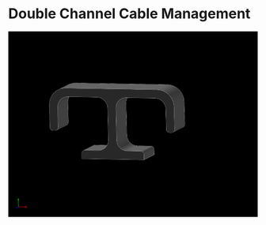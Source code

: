 # Double Channel Cable Management
![double_channel_cable_management](double_channel_cable_management.png)

